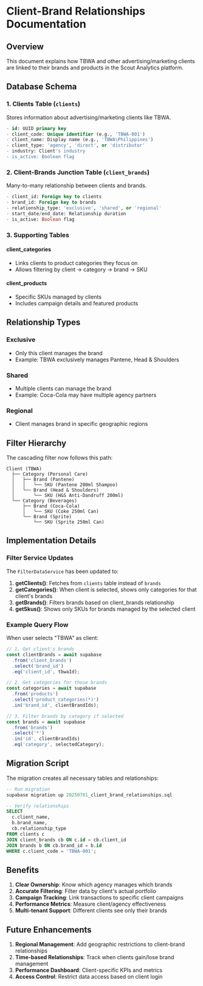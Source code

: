 # Client-Brand Relationships Documentation

## Overview

This document explains how TBWA and other advertising/marketing clients are linked to their brands and products in the Scout Analytics platform.

## Database Schema

### 1. Clients Table (`clients`)
Stores information about advertising/marketing clients like TBWA.

```sql
- id: UUID primary key
- client_code: Unique identifier (e.g., 'TBWA-001')
- client_name: Display name (e.g., 'TBWA\Philippines')
- client_type: 'agency', 'direct', or 'distributor'
- industry: Client's industry
- is_active: Boolean flag
```

### 2. Client-Brands Junction Table (`client_brands`)
Many-to-many relationship between clients and brands.

```sql
- client_id: Foreign key to clients
- brand_id: Foreign key to brands
- relationship_type: 'exclusive', 'shared', or 'regional'
- start_date/end_date: Relationship duration
- is_active: Boolean flag
```

### 3. Supporting Tables

#### client_categories
- Links clients to product categories they focus on
- Allows filtering by client → category → brand → SKU

#### client_products
- Specific SKUs managed by clients
- Includes campaign details and featured products

## Relationship Types

### Exclusive
- Only this client manages the brand
- Example: TBWA exclusively manages Pantene, Head & Shoulders

### Shared
- Multiple clients can manage the brand
- Example: Coca-Cola may have multiple agency partners

### Regional
- Client manages brand in specific geographic regions

## Filter Hierarchy

The cascading filter now follows this path:

```
Client (TBWA)
  ├── Category (Personal Care)
  │   ├── Brand (Pantene)
  │   │   └── SKU (Pantene 200ml Shampoo)
  │   └── Brand (Head & Shoulders)
  │       └── SKU (H&S Anti-Dandruff 200ml)
  └── Category (Beverages)
      ├── Brand (Coca-Cola)
      │   └── SKU (Coke 250ml Can)
      └── Brand (Sprite)
          └── SKU (Sprite 250ml Can)
```

## Implementation Details

### Filter Service Updates

The `FilterDataService` has been updated to:

1. **getClients()**: Fetches from `clients` table instead of `brands`
2. **getCategories()**: When client is selected, shows only categories for that client's brands
3. **getBrands()**: Filters brands based on client_brands relationship
4. **getSkus()**: Shows only SKUs for brands managed by the selected client

### Example Query Flow

When user selects "TBWA" as client:

```typescript
// 1. Get client's brands
const clientBrands = await supabase
  .from('client_brands')
  .select('brand_id')
  .eq('client_id', tbwaId);

// 2. Get categories for those brands
const categories = await supabase
  .from('products')
  .select('product_categories(*)')
  .in('brand_id', clientBrandIds);

// 3. Filter brands by category if selected
const brands = await supabase
  .from('brands')
  .select('*')
  .in('id', clientBrandIds)
  .eq('category', selectedCategory);
```

## Migration Script

The migration creates all necessary tables and relationships:

```sql
-- Run migration
supabase migration up 20250701_client_brand_relationships.sql

-- Verify relationships
SELECT 
  c.client_name,
  b.brand_name,
  cb.relationship_type
FROM clients c
JOIN client_brands cb ON c.id = cb.client_id
JOIN brands b ON cb.brand_id = b.id
WHERE c.client_code = 'TBWA-001';
```

## Benefits

1. **Clear Ownership**: Know which agency manages which brands
2. **Accurate Filtering**: Filter data by client's actual portfolio
3. **Campaign Tracking**: Link transactions to specific client campaigns
4. **Performance Metrics**: Measure client/agency effectiveness
5. **Multi-tenant Support**: Different clients see only their brands

## Future Enhancements

1. **Regional Management**: Add geographic restrictions to client-brand relationships
2. **Time-based Relationships**: Track when clients gain/lose brand management
3. **Performance Dashboard**: Client-specific KPIs and metrics
4. **Access Control**: Restrict data access based on client login